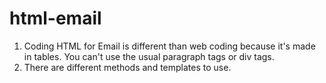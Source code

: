 # html-email

1. Coding HTML for Email is different than web coding because it's made in tables. You can't use the usual paragraph tags or div tags.
2. There are different methods and templates to use.
